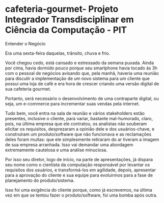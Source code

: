 # cafeteria-gourmet- Projeto Integrador Transdisciplinar em Ciência da Computação - PIT
Entender o Negócio

Era uma sexta-feira daquelas, trânsito, chuva e frio. 

Você chegou cedo, está cansado e estressado da semana puxada. Ainda por cima, havia dormido pouco porque seu smartphone havia tocado às 3h com o pessoal de negócios avisando que, pela manhã, haveria uma reunião para discutir a implementação de um novo sistema para um cliente que possui uma loja de café e era hora de crescer criando uma versão digital de sua cafeteria gourmet. 

Portanto, será necessário o desenvolvimento de uma contraparte digital, ou seja, um e-commerce para incrementar suas vendas pela internet.

Tudo bem, você entra na sala de reunião e vários stakeholders estão presentes, inclusive o cliente, para variar, bastante mal-humorado, claro, pois, na última empresa que ele contratou, os analistas não souberam elicitar os requisitos, desprezaram a opinião dele e dos usuários-chave, e construíram um produto/software que não funcionava e as reclamações deles foram muitas: que ele simplesmente retiraram do ar tiveram a imagem de sua empresa arranhada. Isso vai demandar uma abordagem extremamente cautelosa e uma análise minuciosa.

Por isso seu diretor, logo de início, na parte de apresentações, já dispara seu nome como o cientista da computação responsável por levantar os requisitos dos usuários, e transformá-los em agilidade, depois, apresentar para a aprovação do cliente e sua equipe para evoluirmos para a fase de planejamento do produto/sistema. 

Isso foi uma exigência do cliente porque, como já escrevemos, na última vez em que se tentou fazer o produto/software, foi uma bomba após outra.
